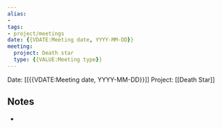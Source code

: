 ```yaml
---
alias:
- 
tags:
- project/meetings
date: {{VDATE:Meeting date, YYYY-MM-DD}}
meeting:
  project: Death star
  type: {{VALUE:Meeting type}} 
---
```


Date: [[{{VDATE:Meeting date, YYYY-MM-DD}}]]
Project: [[Death Star]]

## Notes

- 